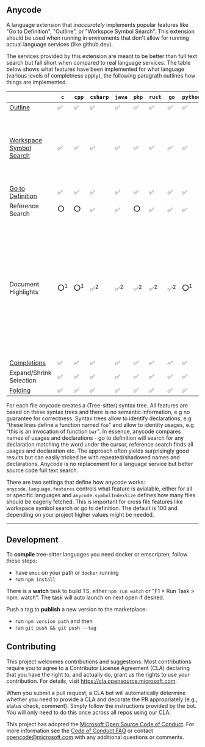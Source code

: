 ## Anycode 

A language extension that _inaccurately_ implements popular features like "Go to Definition", "Outline", or "Workspce Symbol Search". This extension should be used when running in enviroments that don't allow for running actual language services (like github.dev). 

The services provided by this extension are meant to be better than full text search but fall short when compared to real language services. The table below shows what features have been implemented for what language (various levels of completness apply), the following paragrath outlines how things are implemented.

|  | `c` | `cpp` | `csharp` | `java` | `php` | `rust` | `go` | `python` | `typescript` | _notes_
|---|---|---|---|---|---|---|---|---|---|---|
| [Outline](https://code.visualstudio.com/docs/editor/editingevolved#_go-to-symbol) | ✅ | ✅ | ✅ | ✅ | ✅ | ✅ | ✅ | ✅ | ✅ 
| [Workspace Symbol Search](https://code.visualstudio.com/docs/editor/editingevolved#_open-symbol-by-name) | ✅ | ✅ | ✅ | ✅ | ✅ | ✅ | ✅ | ✅ | ✅ | Anything that would show in outline can be found via workspace symbol search|
| [Go to Definition](https://code.visualstudio.com/docs/editor/editingevolved#_go-to-definition) | ✅ | ✅ | ✅ | ✅ | ✅ | ✅ | ✅ | ✅ | ✅ |
| Reference Search | ⭕️ | ⭕️ | ✅ | ✅ | ⭕️ | ✅ | ✅ | ✅ | ✅ |
| Document Highlights | ⭕️<sup>1</sup> | ⭕️<sup>1</sup> | ✅<sup>2</sup> | ✅<sup>2</sup> | ✅<sup>2</sup> | ✅<sup>2</sup> | ✅<sup>2</sup> | ⭕️<sup>1</sup> | ⭕️<sup>1</sup> |  <sup>1</sup> Identifiers with the same value are highlighted <sup>2</sup> Local variables and parameters are highlighted correctly else identifer-based highlights are used |
| [Completions](https://code.visualstudio.com/docs/editor/intellisense) | ✅ | ✅ | ✅ | ✅ | ✅ | ✅ | ✅ | ✅ | ✅ |
| Expand/Shrink Selection | ✅ | ✅ | ✅ | ✅ | ✅ | ✅ | ✅ | ✅ | ✅ |
| [Folding](https://code.visualstudio.com/docs/editor/codebasics#_folding) | ✅ | ✅ | ✅ | ✅ | ✅ | ✅ | ✅ | ✅ | ✅ |


For each file anycode creates a (Tree-sitter) syntax tree. All features are based on these syntax trees and there is no semantic information, e.g no guarantee for correctness. Syntax trees allow to identify declarations, e.g "these lines define a function named `foo`" and allow to identity usages, e.g "this is an invocation of function `bar`". In essence, anycode compares names of usages and declarations - go to definition will search for any declaration matching the word under the cursor, reference search finds all usages and declaration etc. The approach often yields surprisingly good results but can easily tricked be with repeated/shadowed names and declarations. Anycode is no replacement for a language service but better source code full text search.

There are two settings that define how anycode works: `anycode.language.features` controls what feature is avialable, either for all or specific languages and `anycode.symbolIndexSize` defines how many files should be eagerly fetched. This is important for cross file features like workspace symbol search or go to definition. The default is 100 and depending on your project higher values might be needed.

---

## Development

To **compile** tree-sitter languages you need docker or emscripten, follow these steps:

* have `emcc` on your path or `docker` running
* run `npm install`

There is a **watch** task to build TS, either `npm run watch` or "F1 > Run Task > npm: watch". The task will auto launch on next open if desired. 

Push a tag to **publish** a new version to the marketplace: 

* run `npm version path` and then
* run `git push && git push --tag`

## Contributing

This project welcomes contributions and suggestions.  Most contributions require you to agree to a
Contributor License Agreement (CLA) declaring that you have the right to, and actually do, grant us
the rights to use your contribution. For details, visit https://cla.opensource.microsoft.com.

When you submit a pull request, a CLA bot will automatically determine whether you need to provide
a CLA and decorate the PR appropriately (e.g., status check, comment). Simply follow the instructions
provided by the bot. You will only need to do this once across all repos using our CLA.

This project has adopted the [Microsoft Open Source Code of Conduct](https://opensource.microsoft.com/codeofconduct/).
For more information see the [Code of Conduct FAQ](https://opensource.microsoft.com/codeofconduct/faq/) or
contact [opencode@microsoft.com](mailto:opencode@microsoft.com) with any additional questions or comments.
